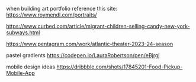 when building art portfolio reference this site: https://www.roymendl.com/portraits/

https://www.curbed.com/article/migrant-children-selling-candy-new-york-subways.html

https://www.pentagram.com/work/atlantic-theater-2023-24-season

pastel gradients
https://codepen.io/LauraRobertson/pen/eBjrgj

mobile design ideas
https://dribbble.com/shots/17845201-Food-Pickup-Mobile-App